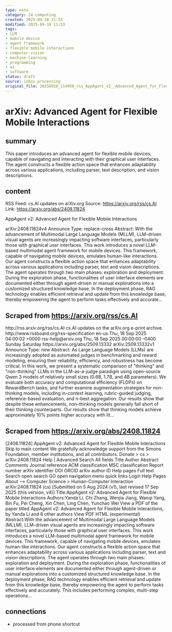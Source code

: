 ```yaml
---
type: note
category: 24-computing
created: 2025-09-18 11:53
modified: 2025-09-18 11:53
tags:
- LLM
- mobile device
- agent framework
- flexible mobile interactions
- computer-vision
- machine-learning
- programming
- ai
- software
status: draft
source: inbox_processing
original_file: 20250918_114950_rss_AppAgent_v2__Advanced_Agent_for_Flexible_Mobile_In.txt
---
```



# arXiv: Advanced Agent for Flexible Mobile Interactions

## summary
This paper introduces an advanced agent for flexible mobile devices, capable of navigating and interacting with their graphical user interfaces. The agent constructs a flexible action space that enhances adaptability across various applications, including parser, text description, and vision descriptions.

## content
RSS Feed: cs.AI updates on arXiv.org
Source: https://arxiv.org/rss/cs.AI
Link: https://arxiv.org/abs/2408.11824

AppAgent v2: Advanced Agent for Flexible Mobile Interactions

arXiv:2408.11824v4 Announce Type: replace-cross Abstract: With the advancement of Multimodal Large Language Models (MLLM), LLM-driven visual agents are increasingly impacting software interfaces, particularly those with graphical user interfaces. This work introduces a novel LLM-based multimodal agent framework for mobile devices. This framework, capable of navigating mobile devices, emulates human-like interactions. Our agent constructs a flexible action space that enhances adaptability across various applications including parser, text and vision descriptions. The agent operates through two main phases: exploration and deployment. During the exploration phase, functionalities of user interface elements are documented either through agent-driven or manual explorations into a customized structured knowledge base. In the deployment phase, RAG technology enables efficient retrieval and update from this knowledge base, thereby empowering the agent to perform tasks effectively and accurate...

## Scraped from https://arxiv.org/rss/cs.AI
<?xml version='1.0' encoding='UTF-8'?>
<rss xmlns:arxiv="http://arxiv.org/schemas/atom" xmlns:dc="http://purl.org/dc/elements/1.1/" xmlns:atom="http://www.w3.org/2005/Atom" xmlns:content="http://purl.org/rss/1.0/modules/content/" version="2.0">
  <channel>
    <title>cs.AI updates on arXiv.org</title>
    <link>http://rss.arxiv.org/rss/cs.AI</link>
    <description>cs.AI updates on the arXiv.org e-print archive.</description>
    <atom:link href="http://rss.arxiv.org/rss/cs.AI" rel="self" type="application/rss+xml"/>
    <docs>http://www.rssboard.org/rss-specification</docs>
    <language>en-us</language>
    <lastBuildDate>Thu, 18 Sep 2025 04:00:02 +0000</lastBuildDate>
    <managingEditor>rss-help@arxiv.org</managingEditor>
    <pubDate>Thu, 18 Sep 2025 00:00:00 -0400</pubDate>
    <skipDays>
      <day>Sunday</day>
      <day>Saturday</day>
    </skipDays>
    <item>
      <title>Explicit Reasoning Makes Better Judges: A Systematic Study on Accuracy, Efficiency, and Robustness</title>
      <link>https://arxiv.org/abs/2509.13332</link>
      <description>arXiv:2509.13332v1 Announce Type: new 
Abstract: As Large Language Models (LLMs) are increasingly adopted as automated judges in benchmarking and reward modeling, ensuring their reliability, efficiency, and robustness has become critical. In this work, we present a systematic comparison of "thinking" and "non-thinking" LLMs in the LLM-as-a-judge paradigm using open-source Qwen 3 models of relatively small sizes (0.6B, 1.7B, and 4B parameters). We evaluate both accuracy and computational efficiency (FLOPs) on RewardBench tasks, and further examine augmentation strategies for non-thinking models, including in-context learning, rubric-guided judging, reference-based evaluation, and n-best aggregation. Our results show that despite these enhancements, non-thinking models generally fall short of their thinking counterparts. Our results show that thinking models achieve approximately 10% points higher accuracy with lit...


## Scraped from https://arxiv.org/abs/2408.11824
[2408.11824] AppAgent v2: Advanced Agent for Flexible Mobile Interactions Skip to main content We gratefully acknowledge support from the Simons Foundation, member institutions, and all contributors. Donate &gt; cs &gt; arXiv:2408.11824 Help | Advanced Search All fields Title Author Abstract Comments Journal reference ACM classification MSC classification Report number arXiv identifier DOI ORCID arXiv author ID Help pages Full text Search open search GO open navigation menu quick links Login Help Pages About --> Computer Science > Human-Computer Interaction arXiv:2408.11824 (cs) [Submitted on 5 Aug 2024 (v1), last revised 17 Sep 2025 (this version, v4)] Title:AppAgent v2: Advanced Agent for Flexible Mobile Interactions Authors:Yanda Li, Chi Zhang, Wenjia Jiang, Wanqi Yang, Bin Fu, Pei Cheng, Xin Chen, Ling Chen, Yunchao Wei View a PDF of the paper titled AppAgent v2: Advanced Agent for Flexible Mobile Interactions, by Yanda Li and 8 other authors View PDF HTML (experimental) Abstract:With the advancement of Multimodal Large Language Models (MLLM), LLM-driven visual agents are increasingly impacting software interfaces, particularly those with graphical user interfaces. This work introduces a novel LLM-based multimodal agent framework for mobile devices. This framework, capable of navigating mobile devices, emulates human-like interactions. Our agent constructs a flexible action space that enhances adaptability across various applications including parser, text and vision descriptions. The agent operates through two main phases: exploration and deployment. During the exploration phase, functionalities of user interface elements are documented either through agent-driven or manual explorations into a customized structured knowledge base. In the deployment phase, RAG technology enables efficient retrieval and update from this knowledge base, thereby empowering the agent to perform tasks effectively and accurately. This includes performing complex, multi-step operations...


## connections
- processed from phone shortcut
